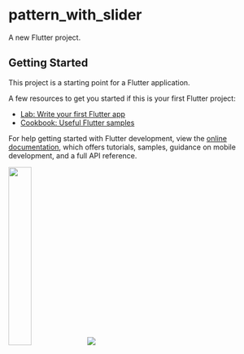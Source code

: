 # pattern_with_slider

A new Flutter project.

## Getting Started

This project is a starting point for a Flutter application.

A few resources to get you started if this is your first Flutter project:

- [Lab: Write your first Flutter app](https://docs.flutter.dev/get-started/codelab)
- [Cookbook: Useful Flutter samples](https://docs.flutter.dev/cookbook)

For help getting started with Flutter development, view the
[online documentation](https://docs.flutter.dev/), which offers tutorials,
samples, guidance on mobile development, and a full API reference.
<p>
<img src = "https://user-images.githubusercontent.com/116253518/235492383-73aad799-d807-4f24-a4c9-3daea6ae43dd.png" height = "30%" width = "30%">
<img src = "https://user-images.githubusercontent.com/116253518/235496664-eb621394-0844-45a0-bf65-8305be29fe17.mp4">
</p>
